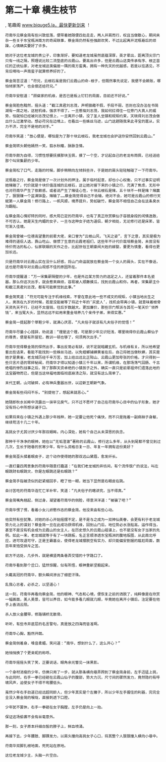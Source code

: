 # 第二十章 横生枝节
, 笔趣阁 www.biquge5.la，最快更新剑来 ！

    苻南华见蔡金简有些兴致低落，便带着她随便四处走走，两人并肩而行，权且当做散心，期间夹杂一些关于东宝瓶洲南方的奇闻轶事，蔡金简仍然有些强颜欢笑，不过比起离开泥瓶巷后的烦躁，心情确实要好了许多。

    她对于这位老龙城的贵公子，印象渐好，要知道老龙城虽然底蕴深厚，英才辈出，距离顶尖宗门只有一线之隔，照理说比较二流垫底的云霞山，要高出许多，但是云霞山这类传承有序、根正苗红的正统仙家，对老龙城这类偏居一隅的南方蛮夷，拥有一种先天的优越感，若是以往遇见，不背后嘀咕一声南蛮子就算修养好的了。

    蔡金简苦涩道：“苻兄，云根石虽是我们云霞山的命-根子，但既然事先说定，我便不会赖账，哪怕倾家荡产，也会偿还给苻兄。”

    苻南华安慰道：“顾粲家的机缘，是否已是板上钉钉的局面，目前还不好说。”

    蔡金简脸色黯然，摇头道：“截江真君刘志茂，声明狼藉不假，手段不弱，否则也没办法在书简湖有一席之地，这桩机缘，强求不得了。一旦惹恼刘志茂，我如何扛得住一位旁门大真人的威势，怕就怕已经被刘志茂记恨上，一旦离开小镇，没了圣人坐镇和规矩约束，天晓得刘志茂会做出什么过激举动。想必苻兄在边境上，也看出一些蛛丝马迹，山门这趟随我来此寻宝的扈从，实力不济，完全不是他的对手。”

    苻南华笑道：“放心便是，哪怕是为了那十块云根石，我老龙城也会护送你安然回到云霞山。”

    蔡金简转头朝他嫣然一笑，翦水秋瞳，脉脉含情。

    苻南华颇为自得，习惯性想要抚摸那块玉佩，摸了一个空，才记起自己的老龙布雨佩，已经送给那个叫宋集薪的少年。

    蔡金简松了口气，走路的时候，脚步稍稍向左倾斜些许，于是她的肩头轻轻触碰了一下苻南华。

    泥瓶巷之行，蔡金简是做了一次计划外的押注，属于临时起意，却也小心权衡，只不过事实证明她赌输了，代价就是十块价值连城的云根石，这让她对接下来的小镇之行，充满了焦虑，无形中也对苻南华产生了依赖感，或者说产生了赌徒心性，十块云根石是赌，五十块不一样是赌？赌赢了，狠狠赚一个盆满钵盈，赌输了……蔡金简觉得自己不会输，绝对不会，她可是云霞山的修行天赋第一人蔡金简！修行路上，一帆风顺，境界提升，势如破竹，蔡金简不相信自己会在这条臭水沟翻船。

    在蔡金简心情好转的同时，感大局已定的苻南华，也有了真正欣赏蔡仙子容貌身段的闲情逸致，不可否认，她是天生内媚的女子，一旦与这种女子结为道侣，朝夕相处，无论修行还是床笫，皆可渐入佳境。

    蔡金简曾被一位德高望重的前辈大佬，亲口誉为“云根山风，飞天之姿”，言下之意，其实是极为难得的道侣人选，靠山吃山、做惯了生意的云霞老祖们，这些年不计代价栽培蔡金简，未尝没有待价而沽的私心，仙家联姻的天作之合，比起世俗王朝豪阀大姓的嫁娶，要更为慎重，看得也更加长远。

    只是苻南华对云霞山实在没什么好感，将山门命运就放在蔡金简一个女人的肩头，实在不像话，这也是苻南华对云霞山观感不佳的原因所在。

    苻南华提醒道：“万一宋集薪隔壁的少年，也是外边某方势力的选定之人，还留着那件本名瓷器，那么你这次出手，就会惹来麻烦，容易被人顺藤摸瓜，找到云霞山和你。再者，宋集薪主仆和截江真君刘志茂，都有可能察觉到此事。”

    蔡金简笑道：“苻兄可能专注于机缘线索，不曾在意此地一些不成文的规矩，小镇当地出生之人，男孩在九岁的时候，若是没能被等了将近十年的‘买瓷人’，找机会带离小镇，就意味着根骨天资先天不行，已经不太值钱，往后岁数越大，更加廉价，那些宗门帮派与其花一笔天价‘领养钱’，来当冤大头，显然远远不如用来重金培养几个亲传子弟，来得实惠。”

    蔡金简一提起那个草鞋少年，就满心厌恶，“凡夫俗子就该有凡夫俗子的觉悟！”

    苻南华尽量小心措辞，劝说道：“理是这个理，可是那少年见识短浅，哪里晓得你云霞山蔡仙子的尊贵，便是有所冒犯，教训一顿也够了，何须两次出手。”

    苻南华觉得蔡金简的悍然出手，事出反常必有妖，说不定就暗藏玄机，与机缘有关，所以他希望套出些话来，看能不能找到一些蛛丝马迹。以免螳螂捕蝉黄雀在后，自己将她当做秋蝉，其实是她才是黄雀。老龙城历经千辛万苦，加上给出远比正阳山、云霞山更加夸张的价格，才只得到一些只言片语的零碎秘闻，苻南华才得以知道小镇三千年以来，所谓机缘，在那场荡气回肠、千古绝唱的惨烈战事之后，除了那群天资卓绝的小镇孩子之外，确实一直只是前辈祖师们遗落此地的法宝器物而已，但是当这块福地面临彻底崩溃之际，就没有这么简单了。

    末代王朝，山河破碎，必有神兵重器出世，以迎新王朝新气象。

    蔡金简有些闷闷不乐，“别提他了，想起来就恶心。”

    她随即秋水长眸中流露出一抹罕见戾气，只不过不愿坏了自己在苻南华心目中的仙子形象，她才没有将心中所想诉诸于口。

    如果将来在小镇之外遇上那少年贱种，她一定要让他死个痛快，而不只是拖着一副病秧子身躯，继续苟活十几二十年。

    高挑女子尤其讨厌少年那双眼眸。内心深处，她有个自己从未深思的执念。

    那种干干净净的眼神，她在以“无垢澄澈”著称的云霞山，修行这么多年，从头到尾都不曾见到过几次，生长于陋巷的贫寒少年，有什么资格日复一日、年复一年拥有这份美好？

    蔡金简歪头揉着眼皮子，这个动作使得她的那双远山黛眉，愈发纤长。

    一直打量四周景象的苻南华随意打趣道：“在我们老龙城的井坊间，有个流传很广的说法，叫左眼跳财右眼跳灾，你是左眼跳还是右眼跳？”

    蔡金简手指被烫似的赶紧缩回手，瞪了他一眼，她当下显然是右眼皮在跳。

    自讨苦吃的苻南华连忙亡羊补牢，笑道：“凡夫俗子的瞎讲究，当不得真。”

    蔡金简嘴角翘起，侧过身，凝望着苻南华的侧脸，得意洋洋道：“被骗了吧？”

    苻南华愣了愣，看着小女儿娇憨作态的蔡金简，他没来由有些心动。

    他突然有些犹豫，对她的杀心开始摇摆不定，是不是与之成为一双神仙美眷，会更有利于老龙城势力北上的谋划？蔡金简一旦在此成功获得机缘，回到山门后，地位势必水涨船高，运作得当，甚至不是没有机会成为云霞山的女主人，在历史悠久的云霞山祖谱上，也不是没有女子当家的先例。如此一来，老龙城就等于有了一块跳板，名正言顺渗透东宝瓶洲的腹地版图，从此南北呼应，进可攻退可守，正是王霸基业，使得老龙城摆脱空有实力、却只能偏安割据的尴尬局面，数百年来饱受排斥之苦。

    前方不远处，几步外，就是横竖两条巷弄交错的十字路口了。

    苻南华看到那个岔口，猛然惊醒，似有所悟，眼神重新坚毅起来。

    头戴高冠的苻南华，额头瞬间渗出了细密汗珠。

    乱我心志者，必杀之，以坚道心！

    这一刻，苻南华再看向蔡金简，他的眼神、气态和心境，便恢复之前的洒脱了，纯粹像是在欣赏一幅画面，美人美景，皆可以养目，如今能多看几眼就几眼，毕竟她在离开小镇后，注定要在他手上香消云陨。

    杀人放火金腰带，修路铺桥无骸骨。

    听听，有些市井底层的名言警句，真是放之四海而皆准啊。

    苻南华心胸，豁然开朗。

    蔡金简侧着身，嗓音柔媚，笑问道：“南华，想到什么了，这么开心？”

    她悄悄换了个更亲昵的称呼。

    苻南华摇摇头笑了笑，正要说话，眼角余光瞥见一抹黑影。

    一个身材消瘦的少年，仿佛只用了一步，就从那条横向巷弄跨到了蔡金简身前，左手迅猛上挑，与此同时，右手一拳已经砸在云霞山仙子的腹部，势大力沉，尺寸间的骤然发力，竟然隐约有呼啸风声，迫使女子不得不弯腰低头。

    虽然少年右手劲道已经远超同龄人，但少年其实是个左撇子，所以少年左手握住的利器，完完全全没入蔡金简的喉咙，直接刺透下口腔。

    少年犹不罢休，右手一拳砸在女子胸膛，左手仍是向上一抬。

    保证这场偷袭不会有丝毫意外。

    那一刻，女子原本纤细白皙的脖子上，鲜血喷涌。

    再接下去，少年腰肢、脚踝发力，以肩头撞向高挑女子心口，将其整个人狠狠撞入横向小巷中。

    苻南华双脚扎根地面，死死站在原地。

    这位老龙城少主，头脑一片空白。